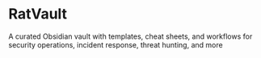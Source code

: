 # RatVault
A curated Obsidian vault with templates, cheat sheets, and workflows for security operations, incident response, threat hunting, and more

